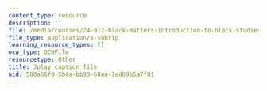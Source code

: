 ```yaml
---
content_type: resource
description: ''
file: /media/courses/24-912-black-matters-introduction-to-black-studies-spring-2017/580a66f05b4abb9368ea1ed69b5a7f81_avJ65YYAfD4.srt
file_type: application/x-subrip
learning_resource_types: []
ocw_type: OCWFile
resourcetype: Other
title: 3play caption file
uid: 580a66f0-5b4a-bb93-68ea-1ed69b5a7f81
---
```

